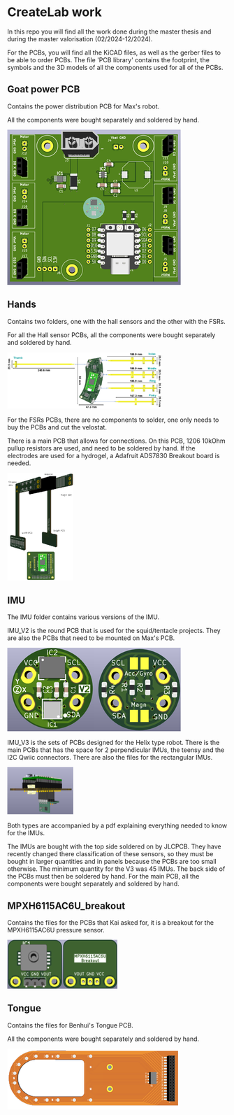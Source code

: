 # CreateLab work
In this repo you will find all the work done during the master thesis and during the master valorisation (02/2024-12/2024).

For the PCBs, you will find all the KiCAD files, as well as the gerber files to be able to order PCBs. The file 'PCB library' contains the footprint, the symbols and the 3D models of all the components used for all of the PCBs.


## Goat power PCB
Contains the power distribution PCB for Max's robot. 

All the components were bought separately and soldered by hand. 

![PCB](Images/Max_MainPCB.png)


## Hands
Contains two folders, one with the hall sensors and the other with the FSRs.

For all the Hall sensor PCBs, all the components were bought separately and soldered by hand. 

<img src="Images/MasterThesis_Electronics.png" alt="MasterThesis_Electronics" width="70%">


For the FSRs PCBs, there are no components to solder, one only needs to buy the PCBs and cut the velostat. 

There is a main PCB that allows for connections. On this PCB, 1206 10kOhm pullup resistors are used, and need to be soldered by hand. If the electrodes are used for a hydrogel, a Adafruit ADS7830 Breakout board is needed. 

<img src="Images/FSR_Finger.png" alt="FSR_Finger" width="30%">


## IMU
The IMU folder contains various versions of the IMU. 

IMU_V2 is the round PCB that is used for the squid/tentacle projects. They are also the PCBs that need to be mounted on Max's PCB.

![IMU_V2](Images/IMU_V2.png)

IMU_V3 is the sets of PCBs designed for the Helix type robot. There is the main PCBs that has the space for 2 perpendicular IMUs, the teensy and the I2C Qwiic connectors. There are also the files for the rectangular IMUs. 

<img src="Images/IMU_V3.png" alt="IMU_V3" width="30%">

Both types are accompanied by a pdf explaining everything needed to know for the IMUs. 

The IMUs are bought with the top side soldered on by JLCPCB. They have recently changed there classification of these sensors, so they must be bought in larger quantities and in panels because the PCBs are too small otherwise. The minimum quantity for the V3 was 45 IMUs. The back side of the PCBs must then be soldered by hand. 
For the main PCB, all the components were bought separately and soldered by hand.

## MPXH6115AC6U_breakout
Contains the files for the PCBs that Kai asked for, it is a breakout for the MPXH6115AC6U pressure sensor.

<img src="Images/Pressure_breakout.png" alt="Pressure Breakout board" width="50%">


## Tongue
Contains the files for Benhui's Tongue PCB. 


All the components were bought separately and soldered by hand. 

![Tongue PCB](Images/TonguePCB.png)

